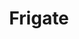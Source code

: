 ---
git: https://github.com/blakeblackshear/frigate
logohandle: frigatevideo
sort: frigate
title: Frigate
website: https://frigate.video/
---